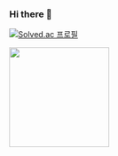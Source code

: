 ### Hi there 👋

[![Solved.ac
프로필](http://mazassumnida.wtf/api/v2/generate_badge?boj=rlagus857)](https://solved.ac/rlagus857)

<p align="left">
<!-- <img height="180em" src="https://github-readme-stats-plum-pi.vercel.app/api?username=Hyunjoongkimisback&show_icons=true" /> -->
<img height="180em" src="https://github-readme-stats-plum-pi.vercel.app/api/top-langs/?username=Hyunjoongkimisback&langs_count=8&show_icons=true&layout=compact" />
</p>

<!--
**Hyunjoongkimisback/Hyunjoongkimisback** is a ✨ _special_ ✨ repository because its `README.md` (this file) appears on your GitHub profile.

Here are some ideas to get you started:

- 🔭 I’m currently working on ...
- 🌱 I’m currently learning ...
- 👯 I’m looking to collaborate on ...
- 🤔 I’m looking for help with ...
- 💬 Ask me about ...
- 📫 How to reach me: ...
- 😄 Pronouns: ...
- ⚡ Fun fact: ...
-->
